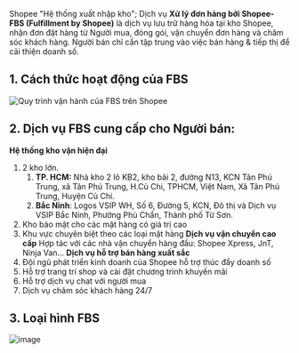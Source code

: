 Shopee "Hệ thống xuất nhập kho";
Dịch vụ **Xử lý đơn hàng bởi Shopee- FBS (Fulfillment by Shopee)** là dịch vụ lưu trữ hàng hóa tại kho Shopee, nhận đơn đặt hàng từ Người mua, đóng gói, vận chuyển đơn hàng và chăm sóc khách hàng.
	Người bán chỉ cần tập trung vào việc bán hàng & tiếp thị để cải thiện doanh số.
## **1. Cách thức hoạt động của FBS**
![Quy trình vận hành của FBS trên Shopee](https://cf.shopee.sg/file/3a6cfc08575aa00d9eadc17d3a7d2c68)
## 2. Dịch vụ FBS cung cấp cho Người bán:
**Hệ thống kho vận hiện đại**
1. 2 kho lớn.
	1. **TP. HCM:** Nhà kho 2 lô KB2, kho bãi 2, đường N13, KCN Tân Phú Trung, xã Tân Phú Trung, H.Củ Chi, TPHCM, Việt Nam, Xã Tân Phú Trung, Huyện Củ Chi.
	2. **Bắc Ninh**: Logos VSIP WH, Số 6, Đường 5, KCN, Đô thị và Dịch vụ VSIP Bắc Ninh, Phường Phù Chẩn, Thành phố Từ Sơn.
2. Kho bảo mật cho các mặt hàng có giá trị cao
3. Khu vực chuyên biệt theo các loại mặt hàng
**Dịch vụ vận chuyển cao cấp**
Hợp tác với các nhà vận chuyển hàng đầu: Shopee Xpress, JnT, Ninja Van...
**Dịch vụ hỗ trợ bán hàng xuất sắc**
1. Đội ngũ phát triển kinh doanh của Shopee hỗ trợ thúc đẩy doanh số
2. Hỗ trợ trang trí shop và cài đặt chương trình khuyến mãi
3. Hỗ trợ dịch vụ chat với người mua
4. Dịch vụ chăm sóc khách hàng 24/7
## 3. **Loại hình FBS**
![image](https://cf.shopee.sg/file/6ce927215d3db5f6c30921d2fbe0575b)

